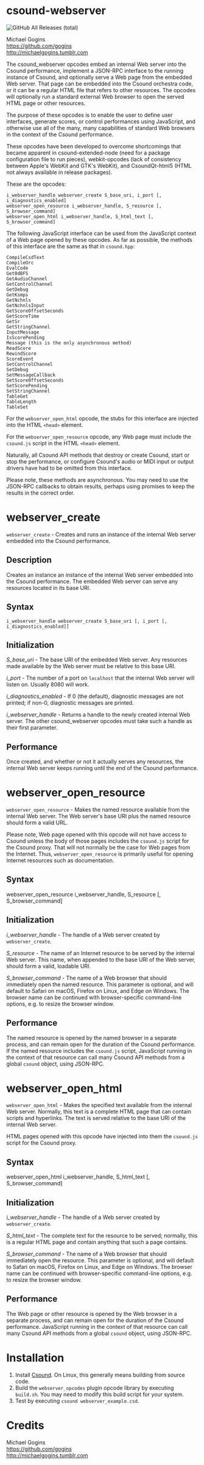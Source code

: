 # csound-webserver
![GitHub All Releases (total)](https://img.shields.io/github/downloads/gogins/csound-webserver/total.svg)<br>

Michael Gogins<br>
https://github.com/gogins<br>
http://michaelgogins.tumblr.com

The csound_webserver opcodes embed an internal Web server into the Csound 
performance, implement a JSON-RPC interface to the running instance of 
Csound, and optionally serve a Web page from the embedded Web server. That 
page can be embedded into the Csound orchestra code, or it can be a regular 
HTML file that refers to other resources. The opcodes will optionally run a
standard external Web browser to open the served HTML page or other resources.

The purpose of these opcodes is to enable the user to define user interfaces, 
generate scores, or control performances using JavaScript, and otherwise use 
all of the many, many capabilities of standard Web browsers in the context of 
the Csound performance.

These opcodes have been developed to overcome shortcomings that became 
apparent in csound-extended-node (need for a package configuration file to run 
pieces), webkit-opcodes (lack of consistency between Apple's WebKit and GTK's 
WebKit), and CsoundQt-html5 (HTML not always available in release packages).

These are the opcodes: 
```
i_webserver_handle webserver_create S_base_uri, i_port [, i_diagnostics_enabled]
webserver_open_resource i_webserver_handle, S_resource [, S_browser_command]
webserver_open_html i_webserver_handle, S_html_text [, S_browser_command]
```
The following JavaScript interface can be used from the JavaScript context of 
a Web page opened by these opcodes. As far as possible, the methods of this 
interface are the same as that in `csound.hpp`:
```
CompileCsdText
CompileOrc
EvalCode
Get0dBFS
GetAudioChannel
GetControlChannel
GetDebug
GetKsmps
GetNchnls
GetNchnlsInput
GetScoreOffsetSeconds
GetScoreTime
GetSr
GetStringChannel
InputMessage
IsScorePending
Message (this is the only asynchronous method)
ReadScore
RewindScore
ScoreEvent
SetControlChannel
SetDebug
SetMessageCallback
SetScoreOffsetSeconds
SetScorePending
SetStringChannel
TableGet
TableLength
TableSet
```

For the `webserver_open_html` opcode, the stubs for this interface are 
injected into the HTML `<head>` element.

For the `webserver_open_resource` opcode, any Web page must include the 
`csound.js` script in the HTML `<head>` element.

Naturally, all Csound API methods that destroy or create Csound, start 
or stop the performance, or configure Csound's audio or MIDI input or output 
drivers have had to be omitted from this interface.

Please note, these methods are asynchronous. You may need to use the JSON-RPC 
callbacks to obtain results, perhaps using promises to keep the results in the 
correct order.

# webserver_create

`webserver_create` - Creates and runs an instance of the internal Web server 
embedded into the Csound performance.

## Description

Creates an instance an instance of the internal Web server embedded 
into the Csound performance. The embedded Web server can 
serve any resources located in its base URI.

## Syntax
```
i_webserver_handle webserver_create S_base_uri [, i_port [, i_diagnostics_enabled]]

```
## Initialization

*S_base_uri* - The base URI of the embedded Web server. Any resources made 
available by the Web server must be relative to this base URI.

*i_port* - The number of a port on `localhost` that the internal Web server 
will listen on. Usually 8080 will work.

*i_diagnostics_enabled* - If 0 (the default), diagnostic messages are not 
printed; if non-0, diagnostic messages are printed.

*i_webserver_handle* - Returns a handle to the newly created internal Web 
server. The other csound_webserver opcodes must take such a handle as their 
first parameter. 

## Performance

Once created, and whether or not it actually serves any resources, the 
internal Web server keeps running until the end of the Csound performance.

# webserver_open_resource

`webserver_open_resource` - Makes the named resource available from the 
internal Web server. The Web server's base URI plus the named resource 
should form a valid URL.

Please note, Web page opened with this opcode will not have access to Csound 
unless the body of those pages includes the `csound.js` script for the Csound 
proxy. That will not normally be the case for Web pages from the Internet. 
Thus, `webserver_open_resource` is primarily useful for opening Internet 
resources such as documentation.

## Syntax

webserver_open_resource i_webserver_handle, S_resource [, S_browser_command]

## Initialization

*i_webserver_handle* - The handle of a Web server created by 
`webserver_create`.

*S_resource* - The name of an Internet resource to be served by the internal 
Web server. This name, when appended to the base URI of the Web server, 
should form a valid, loadable URI.

*S_browser_command* - The name of a Web browser that should immediately open 
the named resource. This parameter is optional, and will default to Safari on 
macOS, Firefox on Linux, and Edge on Windows. The browser name can be 
continued with browser-specific command-line options, e.g. to resize the 
browser window.

## Performance

The named resource is opened by the named browser in a separate process, and 
can remain open for the duration of the Csound performance. If the named 
resource includes the `csound.js` script, JavaScript running in the context 
of that resource can call many Csound API methods from a global `csound` 
object, using JSON-RPC.

# webserver_open_html

`webserver_open_html` - Makes the specified text available from the 
internal Web server. Normally, this text is a complete HTML page that can 
contain scripts and hyperlinks. The text is served relative to the base 
URI of the internal Web server.

HTML pages opened with this opcode have injected into them the `csound.js` 
script for the Csound proxy. 

## Syntax

webserver_open_html i_webserver_handle, S_html_text [, S_browser_command]

## Initialization

*i_webserver_handle* - The handle of a Web server created by 
`webserver_create`.

*S_html_text* - The complete text for the resource to be served; normally, 
this is a regular HTML page and contain anything that such a page contains.

*S_browser_command* - The name of a Web browser that should immediately open 
the resource. This parameter is optional, and will default to Safari on 
macOS, Firefox on Linux, and Edge on Windows. The browser name can be 
continued with browser-specific command-line options, e.g. to resize the 
browser window.

## Performance

The Web page or other resource is opened by the Web browser in a separate 
process, and can remain open for the duration of the Csound performance. 
JavaScript running in the context of that resource can call many Csound API 
methods from a global `csound` object, using JSON-RPC.

# Installation

1. Install [Csound](https://github.com/csound/csound). On Linux, this 
   generally means building from source code.
2. Build the `webserver_opcodes` plugin opcode library by executing `build.sh`. 
   You may need to modify this build script for your system.
3. Test by executing `csound webserver_example.csd`. 

# Credits

Michael Gogins<br>
https://github.com/gogins<br>
http://michaelgogins.tumblr.com
